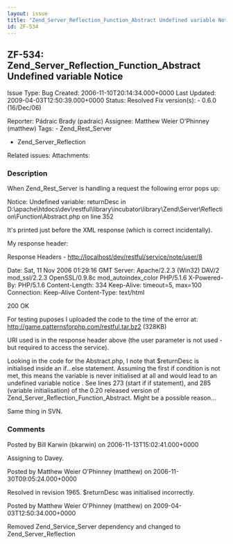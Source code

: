 ```yaml
---
layout: issue
title: "Zend_Server_Reflection_Function_Abstract Undefined variable Notice"
id: ZF-534
---
```


ZF-534: Zend\_Server\_Reflection\_Function\_Abstract Undefined variable Notice
------------------------------------------------------------------------------

 Issue Type: Bug Created: 2006-11-10T20:14:34.000+0000 Last Updated: 2009-04-03T12:50:39.000+0000 Status: Resolved Fix version(s): - 0.6.0 (16/Dec/06)
 
 Reporter:  Pádraic Brady (padraic)  Assignee:  Matthew Weier O'Phinney (matthew)  Tags: - Zend\_Rest\_Server
- Zend\_Server\_Reflection
 
 Related issues: 
 Attachments: 
### Description

When Zend\_Rest\_Server is handling a request the following error pops up:

Notice: Undefined variable: returnDesc in D:\\apache\\htdocs\\dev\\restful\\library\\incubator\\library\\Zend\\Server\\Reflection\\Function\\Abstract.php on line 352

It's printed just before the XML response (which is correct incidentally).

My response header:

Response Headers - <http://localhost/dev/restful/service/note/user/8>

Date: Sat, 11 Nov 2006 01:29:16 GMT Server: Apache/2.2.3 (Win32) DAV/2 mod\_ssl/2.2.3 OpenSSL/0.9.8c mod\_autoindex\_color PHP/5.1.6 X-Powered-By: PHP/5.1.6 Content-Length: 334 Keep-Alive: timeout=5, max=100 Connection: Keep-Alive Content-Type: text/html

200 OK

For testing puposes I uploaded the code to the time of the error at: <http://game.patternsforphp.com/restful.tar.bz2> (328KB)

URI used is in the response header above (the user parameter is not used - but required to access the service).

Looking in the code for the Abstract.php, I note that $returnDesc is initialised inside an if...else statement. Assuming the first if condition is not met, this means the variable is never initialised at all and would lead to an undefined variable notice . See lines 273 (start if if statement), and 285 (variable initialisation) of the 0.20 released version of Zend\_Server\_Reflection\_Function\_Abstract. Might be a possible reason...

Same thing in SVN.

 

 

### Comments

Posted by Bill Karwin (bkarwin) on 2006-11-13T15:02:41.000+0000

Assigning to Davey.

 

 

Posted by Matthew Weier O'Phinney (matthew) on 2006-11-30T09:05:24.000+0000

Resolved in revision 1965. $returnDesc was initialised incorrectly.

 

 

Posted by Matthew Weier O'Phinney (matthew) on 2009-04-03T12:50:34.000+0000

Removed Zend\_Service\_Server dependency and changed to Zend\_Server\_Reflection

 

 